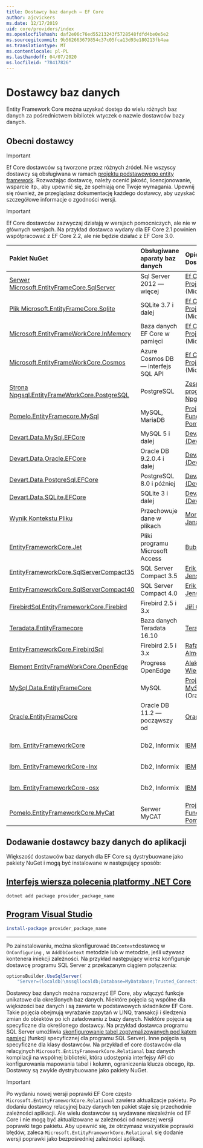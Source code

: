 ```yaml
---
title: Dostawcy baz danych — EF Core
author: ajcvickers
ms.date: 12/17/2019
uid: core/providers/index
ms.openlocfilehash: daf2e06c76ed55213243f5728548fdfd4be0e5e2
ms.sourcegitcommit: 9b562663679854c37c05fca13d93e180213fb4aa
ms.translationtype: MT
ms.contentlocale: pl-PL
ms.lasthandoff: 04/07/2020
ms.locfileid: "78417826"
---
```

# <a name="database-providers"></a>Dostawcy baz danych

Entity Framework Core można uzyskać dostęp do wielu różnych baz danych za pośrednictwem bibliotek wtyczek o nazwie dostawców bazy danych.

## <a name="current-providers"></a>Obecni dostawcy

> [!IMPORTANT]  
> Ef Core dostawców są tworzone przez różnych źródeł. Nie wszyscy dostawcy są obsługiwana w ramach [projektu podstawowego entity framework](https://github.com/aspnet/EntityFrameworkCore). Rozważając dostawcę, należy ocenić jakość, licencjonowanie, wsparcie itp., aby upewnić się, że spełniają one Twoje wymagania. Upewnij się również, że przeglądasz dokumentację każdego dostawcy, aby uzyskać szczegółowe informacje o zgodności wersji.

> [!IMPORTANT]  
> Ef Core dostawców zazwyczaj działają w wersjach pomocniczych, ale nie w głównych wersjach. Na przykład dostawca wydany dla EF Core 2.1 powinien współpracować z EF Core 2.2, ale nie będzie działać z EF Core 3.0. 

| Pakiet NuGet                                                                                                        | Obsługiwane aparaty baz danych | Opiekun / Dostawca                                                           | Uwagi / Wymagania | Stworzony z myślą o wersji | Przydatne łącza                                                                                                                                                                                       |
|:---------------------------------------------------------------------------------------------------------------------|:---------------------------|:------------------------------------------------------------------------------|:---------------------|:------------------|:---------------------------------------------------------------------------------------------------------------------------------------------------------------------------------------------------|
| [Serwer Microsoft.EntityFrameCore.SqlServer](https://www.nuget.org/packages/Microsoft.EntityFrameworkCore.SqlServer)    | Sql Server 2012 — więcej    | [Ef Core Project](https://github.com/aspnet/EntityFrameworkCore/) (Microsoft) |                      | 3.1               | [Dokumenty](xref:core/providers/sql-server/index)                                                                                                                                                       |
| [Plik Microsoft.EntityFrameCore.Sqlite](https://www.nuget.org/packages/Microsoft.EntityFrameworkCore.Sqlite)          | SQLite 3.7 i dalej         | [Ef Core Project](https://github.com/aspnet/EntityFrameworkCore/) (Microsoft) |                      | 3.1               | [Dokumenty](xref:core/providers/sqlite/index)                                                                                                                                                           |
| [Microsoft.EntityFrameWorkCore.InMemory](https://www.nuget.org/packages/Microsoft.EntityFrameworkCore.InMemory)      | Baza danych EF Core w pamięci | [Ef Core Project](https://github.com/aspnet/EntityFrameworkCore/) (Microsoft) | [Ograniczenia](xref:core/miscellaneous/testing/in-memory)                 | 3.1               | [Dokumenty](xref:core/providers/in-memory/index)                                                                                                                                                        |
| [Microsoft.EntityFrameWorkCore.Cosmos](https://www.nuget.org/packages/Microsoft.EntityFrameworkCore.Cosmos)          | Azure Cosmos DB — interfejs SQL API    | [Ef Core Project](https://github.com/aspnet/EntityFrameworkCore/) (Microsoft) |                      | 3.1               | [Dokumenty](xref:core/providers/cosmos/index)                                                                                                                                                           |
| [Strona Npgsql.EntityFrameWorkCore.PostgreSQL](https://www.nuget.org/packages/Npgsql.EntityFrameworkCore.PostgreSQL)        | PostgreSQL                 | [Zespół programistów Npgsql](https://github.com/npgsql)                          |                      | 3.1               | [Dokumenty](https://www.npgsql.org/efcore/index.html)                                                                                                                                                   |
| [Pomelo.EntityFramecore.MySql](https://www.nuget.org/packages/Pomelo.EntityFrameworkCore.MySql)                  | MySQL, MariaDB             | [Projekt Fundacji Pomelo](https://github.com/PomeloFoundation)              |                      | 3.1               | [Plik readme](https://github.com/PomeloFoundation/Pomelo.EntityFrameworkCore.MySql/blob/master/README.md)                                                                                               |
| [Devart.Data.MySql.EFCore](https://www.nuget.org/packages/Devart.Data.MySql.EFCore/)                                 | MySQL 5 i dalej            | [DevArt (DevArt)](https://www.devart.com/)                                             | Wypłacane                 | 3.0               | [Dokumenty](https://www.devart.com/dotconnect/mysql/docs/)                                                                                                                                              |
| [Devart.Data.Oracle.EFCore](https://www.nuget.org/packages/Devart.Data.Oracle.EFCore/)                               | Oracle DB 9.2.0.4 i dalej  | [DevArt (DevArt)](https://www.devart.com/)                                             | Wypłacane                 | 3.0               | [Dokumenty](https://www.devart.com/dotconnect/oracle/docs/)                                                                                                                                             |
| [Devart.Data.PostgreSql.EFCore](https://www.nuget.org/packages/Devart.Data.PostgreSql.EFCore/)                       | PostgreSQL 8.0 i później     | [DevArt (DevArt)](https://www.devart.com/)                                             | Wypłacane                 | 3.0               | [Dokumenty](https://www.devart.com/dotconnect/postgresql/docs/)                                                                                                                                         |
| [Devart.Data.SQLite.EFCore](https://www.nuget.org/packages/Devart.Data.SQLite.EFCore/)                               | SQLite 3 i dalej           | [DevArt (DevArt)](https://www.devart.com/)                                             | Wypłacane                 | 3.0               | [Dokumenty](https://www.devart.com/dotconnect/sqlite/docs/)                                                                                                                                             |
| [Wynik Kontekstu Pliku](https://www.nuget.org/packages/FileContextCore/)                                                   | Przechowuje dane w plikach       | [Morris Janatzek](https://github.com/morrisjdev)                              | Do celów rozwojowych | 3.0               | [Plik readme](https://github.com/morrisjdev/FileContextCore/blob/master/README.md)                                                                                                                                              |
| [EntityFrameworkCore.Jet](https://www.nuget.org/packages/EntityFrameworkCore.Jet/)                                   | Pliki programu Microsoft Access     | [Bubi](https://github.com/bubibubi)                                           | .NET Framework       | 2.2               | [Plik readme](https://github.com/bubibubi/EntityFrameworkCore.Jet/blob/master/docs/README.md)                                                                                                           |
| [EntityFrameworkCore.SqlServerCompact35](https://www.nuget.org/packages/EntityFrameworkCore.SqlServerCompact35)      | SQL Server Compact 3.5     | [Erik Ejlskov Jensen](https://github.com/ErikEJ/)                             | .NET Framework       | 2.2               | [Wiki](https://github.com/ErikEJ/EntityFramework.SqlServerCompact/wiki/Using-EF-Core-with-SQL-Server-Compact-in-Traditional-.NET-Applications)                                                     |
| [EntityFrameworkCore.SqlServerCompact40](https://www.nuget.org/packages/EntityFrameworkCore.SqlServerCompact40)      | SQL Server Compact 4.0     | [Erik Ejlskov Jensen](https://github.com/ErikEJ/)                             | .NET Framework       | 2.2               | [Wiki](https://github.com/ErikEJ/EntityFramework.SqlServerCompact/wiki/Using-EF-Core-with-SQL-Server-Compact-in-Traditional-.NET-Applications)                                                     |
| [FirebirdSql.EntityFrameworkCore.Firebird](https://www.nuget.org/packages/FirebirdSql.EntityFrameworkCore.Firebird/) | Firebird 2.5 i 3.x       | [Jiří Činčura](https://github.com/cincuranet)                                 |                      | 2.2               | [Dokumenty](https://github.com/cincuranet/FirebirdSql.Data.FirebirdClient/blob/master/Provider/docs/entity-framework-core.md)                                                                           |
| [Teradata.EntityFramecore](https://www.nuget.org/packages/Teradata.EntityFrameworkCore/)                         | Baza danych Teradata 16.10 | [Teradata](https://downloads.teradata.com/download/connectivity/net-data-provider-for-teradata) | | 2.2               |[Stronie internetowej](https://www.nuget.org/packages/Teradata.EntityFrameworkCore/)                                                                                                                            |
| [EntityFrameworkCore.FirebirdSql](https://www.nuget.org/packages/EntityFrameworkCore.FirebirdSql/)                   | Firebird 2.5 i 3.x       | [Rafael Almeida](https://github.com/ralmsdeveloper)                           |                      | 2.1               | [Wiki](https://github.com/ralmsdeveloper/EntityFrameworkCore.FirebirdSQL/wiki)                                                                                                                     |
| [Element EntityFrameWorkCore.OpenEdge](https://www.nuget.org/packages/EntityFrameworkCore.OpenEdge/)                         | Progress OpenEdge          | [Aleksandra Wiese](https://github.com/alexwiese)                                    |                      | 2.1               | [Plik readme](https://github.com/alexwiese/EntityFrameworkCore.OpenEdge/blob/master/README.md)                                                                                                          |
| [MySql.Data.EntityFrameCore](https://www.nuget.org/packages/MySql.Data.EntityFrameworkCore)                      | MySQL                      | [Projekt MySQL](https://dev.mysql.com) (Oracle)                               |                      | 2.1               | [Dokumenty](https://dev.mysql.com/doc/connector-net/en/connector-net-entityframework-core.html)                                                                                                         |
| [Oracle.EntityFrameCore](https://www.nuget.org/packages/Oracle.EntityFrameworkCore/)                             | Oracle DB 11.2 — począwszy od     | [Oracle](https://www.oracle.com/technetwork/topics/dotnet/)                   |                      | 2.1               | [Stronie internetowej](https://www.oracle.com/technetwork/topics/dotnet/)                                                                                                                                       |
| [Ibm. EntityFrameworkCore](https://www.nuget.org/packages/IBM.EntityFrameworkCore)                                    | Db2, Informix              | [IBM](https://ibm.com)                                                        | Wersja systemu Windows      | 2.0               | [Blog](https://www.ibm.com/developerworks/community/blogs/96960515-2ea1-4391-8170-b0515d08e4da/entry/Creating_Entity_Data_Model_using_IBM_Data_Server_providers_for_Entity_Framework_Core?lang=en) |
| [Ibm. EntityFrameworkCore-lnx](https://www.nuget.org/packages/IBM.EntityFrameworkCore-lnx)                            | Db2, Informix              | [IBM](https://ibm.com)                                                        | Wersja linuksa        | 2.0               | [Blog](https://www.ibm.com/developerworks/community/blogs/96960515-2ea1-4391-8170-b0515d08e4da/entry/Creating_Entity_Data_Model_using_IBM_Data_Server_providers_for_Entity_Framework_Core?lang=en) |
| [Ibm. EntityFrameworkCore-osx](https://www.nuget.org/packages/IBM.EntityFrameworkCore-osx)                            | Db2, Informix              | [IBM](https://ibm.com)                                                        | Wersja z systemem macOS        | 2.0               | [Blog](https://www.ibm.com/developerworks/community/blogs/96960515-2ea1-4391-8170-b0515d08e4da/entry/Creating_Entity_Data_Model_using_IBM_Data_Server_providers_for_Entity_Framework_Core?lang=en) |
| [Pomelo.EntityFrameworkCore.MyCat](https://www.nuget.org/packages/Pomelo.EntityFrameworkCore.MyCat)                  | Serwer MyCAT               | [Projekt Fundacji Pomelo](https://github.com/PomeloFoundation)              | Tylko wydanie wstępne      | 1.1               | [Plik readme](https://github.com/PomeloFoundation/Pomelo.EntityFrameworkCore.MyCat/blob/master/README.md)                                                                                               |

## <a name="adding-a-database-provider-to-your-application"></a>Dodawanie dostawcy bazy danych do aplikacji

Większość dostawców baz danych dla EF Core są dystrybuowane jako pakiety NuGet i mogą być instalowane w następujący sposób:

## <a name="net-core-cli"></a>[Interfejs wiersza polecenia platformy .NET Core](#tab/dotnet-core-cli)

```dotnetcli
dotnet add package provider_package_name
```

## <a name="visual-studio"></a>[Program Visual Studio](#tab/vs)

``` powershell
install-package provider_package_name
```

***

Po zainstalowaniu, można skonfigurować `DbContext`dostawcę w `OnConfiguring` , w `AddDbContext` metodzie lub w metodzie, jeśli używasz kontenera iniekcji zależności.
Na przykład następujący wiersz konfiguruje dostawcę programu SQL Server z przekazanym ciągiem połączenia:

``` csharp
optionsBuilder.UseSqlServer(
    "Server=(localdb)\mssqllocaldb;Database=MyDatabase;Trusted_Connection=True;");
```  

Dostawcy baz danych można rozszerzyć EF Core, aby włączyć funkcje unikatowe dla określonych baz danych.
Niektóre pojęcia są wspólne dla większości baz danych i są zawarte w podstawowych składników EF Core.
Takie pojęcia obejmują wyrażanie zapytań w LINQ, transakcji i śledzenia zmian do obiektów po ich załadowaniu z bazy danych.
Niektóre pojęcia są specyficzne dla określonego dostawcy.
Na przykład dostawca programu SQL Server umożliwia [skonfigurowanie tabel zoptymalizowanych pod kątem pamięci](xref:core/providers/sql-server/memory-optimized-tables) (funkcji specyficznej dla programu SQL Server).
Inne pojęcia są specyficzne dla klasy dostawców.
Na przykład ef core dostawców dla relacyjnych `Microsoft.EntityFrameworkCore.Relational` baz danych kompilacji na wspólnej biblioteki, która udostępnia interfejsy API do konfigurowania mapowania tabel i kolumn, ograniczenia klucza obcego, itp. Dostawcy są zwykle dystrybuowane jako pakiety NuGet.

> [!IMPORTANT]  
> Po wydaniu nowej wersji poprawki EF Core często `Microsoft.EntityFrameworkCore.Relational` zawiera aktualizacje pakietu.
> Po dodaniu dostawcy relacyjnej bazy danych ten pakiet staje się przechodnie zależności aplikacji.
> Ale wielu dostawców są wydawane niezależnie od EF Core i nie mogą być aktualizowane w zależności od nowszej wersji poprawki tego pakietu.
> Aby upewnić się, że otrzymasz wszystkie poprawki błędów, zaleca `Microsoft.EntityFrameworkCore.Relational` się dodanie wersji poprawki jako bezpośredniej zależności aplikacji.
